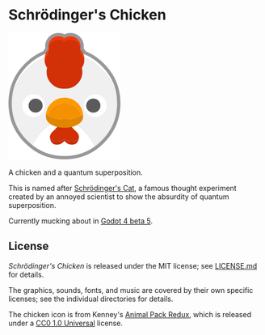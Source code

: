 # Schrödinger's Chicken

![Chicken](icon.svg)

A chicken and a quantum superposition.

This is named after
[Schrödinger's Cat](https://en.wikipedia.org/wiki/Schr%C3%B6dinger's_cat), a
famous thought experiment created by an annoyed scientist to show the absurdity
of quantum superposition.

Currently mucking about in
[Godot 4 beta 5](https://godotengine.org/article/dev-snapshot-godot-4-0-beta-5).

## License

*Schrödinger's Chicken* is released under the MIT license; see
[LICENSE.md](LICENSE.md) for details.

The graphics, sounds, fonts, and music are covered by their own specific
licenses; see the individual directories for details.

The chicken icon is from Kenney's
[Animal Pack Redux](https://kenney.nl/assets/animal-pack-redux), which is
released under a
[CC0 1.0 Universal](https://creativecommons.org/publicdomain/zero/1.0/)
license.
